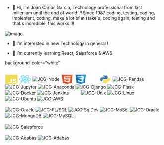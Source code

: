 - 👋 Hi, I’m João Carlos Garcia, Technology professional from last millenium until the end of world  !!!
Since 1987 coding, testing, coding, implement, coding, make a lot of mistake´s, coding again, testing and that´s incredible, this works !!!


<img align="center" width="120" alt="image" src="https://github.com/Joao-Carlos-Garcia-DEV/Joao-Carlos-Garcia-DEV/assets/161158622/49549a45-bf2e-4bdb-836b-61bb82b7c2b6">

- 👀 I’m interested in new Technology in general !

- 🌱 I’m currently learning React, Salesforce & AWS

<p> background-color="white" 
<div style="display: inline_block"><br>
  <img align="center" alt="JCG-Js" height="30" width="40" src="https://raw.githubusercontent.com/devicons/devicon/master/icons/javascript/javascript-plain.svg">
  <img align="center" alt="JCG-React" height="30" width="40" src="https://raw.githubusercontent.com/devicons/devicon/master/icons/react/react-original.svg">
  <img align="center" alt="JCG-Node" height="30" width="40" src="https://github.com/Joao-Carlos-Garcia-DEV/devicon/blob/master/icons/nodejs/nodejs-original-wordmark.svg">
  <img align="center" alt="JCG-HTML" height="30" width="40" src="https://raw.githubusercontent.com/devicons/devicon/master/icons/html5/html5-original.svg">
  <img align="center" alt="JCG-CSS" height="30" width="40" src="https://raw.githubusercontent.com/devicons/devicon/master/icons/css3/css3-original.svg">
  &emsp;  &emsp;

  <img align="center" alt="JCG-Python" height="30" width="40" src="https://raw.githubusercontent.com/devicons/devicon/master/icons/python/python-original.svg">
  <img align="center" alt="JCG-Pandas" height="30" width="40" src="https://github.com/Joao-Carlos-Garcia-DEV/devicon/blob/master/icons/pandas/pandas-original-wordmark.svg">
  <img align="center" alt="JCG-Jupyter" height="30" width="40" src="https://github.com/Joao-Carlos-Garcia-DEV/devicon/blob/master/icons/jupyter/jupyter-original-wordmark.svg">
  <img align="center" alt="JCG-Anaconda" height="30" width="40" src="https://github.com/Joao-Carlos-Garcia-DEV/devicon/blob/master/icons/anaconda/anaconda-original-wordmark.svg">
  <img align="center" alt="JCG-Django" height="30" width="40" src="https://github.com/Joao-Carlos-Garcia-DEV/devicon/blob/master/icons/django/django-plain-wordmark.svg">
  <img align="center" alt="JCG-Flask" height="30" width="40" src="https://github.com/Joao-Carlos-Garcia-DEV/devicon/blob/master/icons/flask/flask-original-wordmark.svg">
  &emsp;  &emsp;
  
  <img align="center" alt="JCG-Docker" height="30" width="40" src="https://github.com/Joao-Carlos-Garcia-DEV/devicon/blob/master/icons/docker/docker-original-wordmark.svg">
  <img align="center" alt="JCG-Jenkins" height="30" width="40" src="https://github.com/Joao-Carlos-Garcia-DEV/devicon/blob/master/icons/jenkins/jenkins-original.svg"> 
  &emsp;  &emsp;

  <img align="center" alt="JCG-Unix" height="30" width="40" src="https://github.com/Joao-Carlos-Garcia-DEV/devicon/blob/master/icons/unix/unix-original.svg">
  <img align="center" alt="JCG-Linux" height="30" width="40" src="https://github.com/Joao-Carlos-Garcia-DEV/devicon/blob/master/icons/linux/linux-original.svg">
  <img align="center" alt="JCG-Ubuntu" height="30" width="40" src="https://github.com/Joao-Carlos-Garcia-DEV/devicon/blob/master/icons/ubuntu/ubuntu-original-wordmark.svg">
  
  <img align="center" alt="JCG-AWS" height="30" width="40" src="https://github.com/Joao-Carlos-Garcia-DEV/devicon/blob/master/icons/amazonwebservices/amazonwebservices-original-wordmark.svg">
  <br></br>
  
  <img align="center" alt="JCG-Oracle" height="30" width="80" src="https://img.shields.io/badge/Oracle-F80000?style=for-the-badge&logo=oracle&logoColor=black">
  <img align="center" alt="JCG-PL/SQL" height="30" width="80" src="https://lh3.googleusercontent.com/-nmDUsmgtNd0/VhlmK6fK-fI/AAAAAAAALnw/Gbfa2mFP0vM/PLSQL%2525202%252520sm.jpg?imgmax=800">
  <img align="center" alt="JCG-SqlDev" height="30" width="40" src="https://github.com/Joao-Carlos-Garcia-DEV/devicon/blob/master/icons/sqldeveloper/sqldeveloper-original.svg">
  
  <img align="center" alt="JCG-MsSql" height="30" width="80" src="https://github.com/Joao-Carlos-Garcia-DEV/devicon/blob/master/icons/microsoftsqlserver/microsoftsqlserver-original-wordmark.svg">
  <img align="center" alt="JCG-Oracle" height="30" width="40" src="https://github.com/Joao-Carlos-Garcia-DEV/devicon/blob/master/icons/oracle/oracle-original.svg">
  
  <img align="center" alt="JCG-MongoDB" height="30" width="40" src="https://github.com/Joao-Carlos-Garcia-DEV/devicon/blob/master/icons/mongodb/mongodb-plain-wordmark.svg">
  <img align="center" alt="JCG-MySQL" height="30" width="40" src="https://github.com/Joao-Carlos-Garcia-DEV/devicon/blob/master/icons/mysql/mysql-original-wordmark.svg">
  <br></br>

  <img align="center" alt="JCG-Salesforce" height="30" width="40" src="https://github.com/Joao-Carlos-Garcia-DEV/devicon/blob/master/icons/salesforce/salesforce-original.svg">
  <br></br>
  
  <img align="center" alt="JCG-Adabas" height="30" width="80" src="https://github.com/Joao-Carlos-Garcia-DEV/Joao-Carlos-Garcia-DEV/assets/161158622/b9316bb9-49f4-4098-913c-70e6ab38be55">
  <img align="center" alt="JCG-Adabas" height="30" width="80" src="https://global.discourse-cdn.com/techcommunity/optimized/2X/1/17c315b7066fbc4914e1fb9b203b201d42acef0f_2_1024x369.jpeg">  
</p>    
</div>
<!---
Joao-Carlos-Garcia-DEV/Joao-Carlos-Garcia-DEV is a ✨ special ✨ repository because its `README.md` (this file) appears on your GitHub profile.
You can click the Preview link to take a look at your changes.
--->
